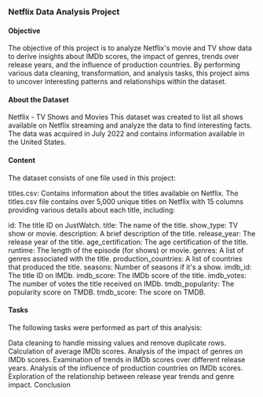 ### Netflix Data Analysis Project
#### Objective
The objective of this project is to analyze Netflix's movie and TV show data to derive insights about IMDb scores, the impact of genres, trends over release years, and the influence of production countries. By performing various data cleaning, transformation, and analysis tasks, this project aims to uncover interesting patterns and relationships within the dataset.

#### About the Dataset
Netflix - TV Shows and Movies
This dataset was created to list all shows available on Netflix streaming and analyze the data to find interesting facts. The data was acquired in July 2022 and contains information available in the United States.

#### Content
The dataset consists of one file used in this project:

titles.csv: Contains information about the titles available on Netflix.
The titles.csv file contains over 5,000 unique titles on Netflix with 15 columns providing various details about each title, including:

id: The title ID on JustWatch.
title: The name of the title.
show_type: TV show or movie.
description: A brief description of the title.
release_year: The release year of the title.
age_certification: The age certification of the title.
runtime: The length of the episode (for shows) or movie.
genres: A list of genres associated with the title.
production_countries: A list of countries that produced the title.
seasons: Number of seasons if it's a show.
imdb_id: The title ID on IMDb.
imdb_score: The IMDb score of the title.
imdb_votes: The number of votes the title received on IMDb.
tmdb_popularity: The popularity score on TMDB.
tmdb_score: The score on TMDB.

#### Tasks
The following tasks were performed as part of this analysis:

Data cleaning to handle missing values and remove duplicate rows.
Calculation of average IMDb scores.
Analysis of the impact of genres on IMDb scores.
Examination of trends in IMDb scores over different release years.
Analysis of the influence of production countries on IMDb scores.
Exploration of the relationship between release year trends and genre impact.
Conclusion
